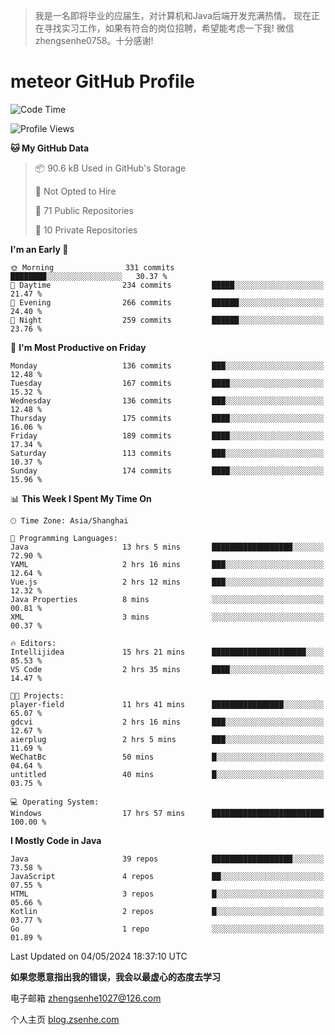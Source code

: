 > 我是一名即将毕业的应届生，对计算机和Java后端开发充满热情。
> 现在正在寻找实习工作，如果有符合的岗位招聘，希望能考虑一下我!
> 微信 zhengsenhe0758。十分感谢!

# meteor  GitHub Profile 

<!--START_SECTION:waka-->
![Code Time](http://img.shields.io/badge/Code%20Time-18%20hrs%2040%20mins-blue)

![Profile Views](http://img.shields.io/badge/Profile%20Views-79-blue)

**🐱 My GitHub Data** 

> 📦 90.6 kB Used in GitHub's Storage 
 > 
> 🚫 Not Opted to Hire
 > 
> 📜 71 Public Repositories 
 > 
> 🔑 10 Private Repositories 
 > 
**I'm an Early 🐤** 

```text
🌞 Morning                331 commits         ████████░░░░░░░░░░░░░░░░░   30.37 % 
🌆 Daytime                234 commits         █████░░░░░░░░░░░░░░░░░░░░   21.47 % 
🌃 Evening                266 commits         ██████░░░░░░░░░░░░░░░░░░░   24.40 % 
🌙 Night                  259 commits         ██████░░░░░░░░░░░░░░░░░░░   23.76 % 
```
📅 **I'm Most Productive on Friday** 

```text
Monday                   136 commits         ███░░░░░░░░░░░░░░░░░░░░░░   12.48 % 
Tuesday                  167 commits         ████░░░░░░░░░░░░░░░░░░░░░   15.32 % 
Wednesday                136 commits         ███░░░░░░░░░░░░░░░░░░░░░░   12.48 % 
Thursday                 175 commits         ████░░░░░░░░░░░░░░░░░░░░░   16.06 % 
Friday                   189 commits         ████░░░░░░░░░░░░░░░░░░░░░   17.34 % 
Saturday                 113 commits         ███░░░░░░░░░░░░░░░░░░░░░░   10.37 % 
Sunday                   174 commits         ████░░░░░░░░░░░░░░░░░░░░░   15.96 % 
```


📊 **This Week I Spent My Time On** 

```text
🕑︎ Time Zone: Asia/Shanghai

💬 Programming Languages: 
Java                     13 hrs 5 mins       ██████████████████░░░░░░░   72.90 % 
YAML                     2 hrs 16 mins       ███░░░░░░░░░░░░░░░░░░░░░░   12.64 % 
Vue.js                   2 hrs 12 mins       ███░░░░░░░░░░░░░░░░░░░░░░   12.32 % 
Java Properties          8 mins              ░░░░░░░░░░░░░░░░░░░░░░░░░   00.81 % 
XML                      3 mins              ░░░░░░░░░░░░░░░░░░░░░░░░░   00.37 % 

🔥 Editors: 
Intellijidea             15 hrs 21 mins      █████████████████████░░░░   85.53 % 
VS Code                  2 hrs 35 mins       ████░░░░░░░░░░░░░░░░░░░░░   14.47 % 

🐱‍💻 Projects: 
player-field             11 hrs 41 mins      ████████████████░░░░░░░░░   65.07 % 
gdcvi                    2 hrs 16 mins       ███░░░░░░░░░░░░░░░░░░░░░░   12.67 % 
aierplug                 2 hrs 5 mins        ███░░░░░░░░░░░░░░░░░░░░░░   11.69 % 
WeChatBc                 50 mins             █░░░░░░░░░░░░░░░░░░░░░░░░   04.64 % 
untitled                 40 mins             █░░░░░░░░░░░░░░░░░░░░░░░░   03.75 % 

💻 Operating System: 
Windows                  17 hrs 57 mins      █████████████████████████   100.00 % 
```

**I Mostly Code in Java** 

```text
Java                     39 repos            ██████████████████░░░░░░░   73.58 % 
JavaScript               4 repos             ██░░░░░░░░░░░░░░░░░░░░░░░   07.55 % 
HTML                     3 repos             █░░░░░░░░░░░░░░░░░░░░░░░░   05.66 % 
Kotlin                   2 repos             █░░░░░░░░░░░░░░░░░░░░░░░░   03.77 % 
Go                       1 repo              ░░░░░░░░░░░░░░░░░░░░░░░░░   01.89 % 
```




 Last Updated on 04/05/2024 18:37:10 UTC
<!--END_SECTION:waka-->


**如果您愿意指出我的错误，我会以最虚心的态度去学习**

电子邮箱 zhengsenhe1027@126.com

个人主页 [blog.zsenhe.com](http://blog.zsenhe.com/)


